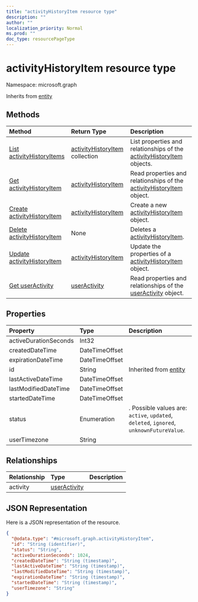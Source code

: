 ```yaml
---
title: "activityHistoryItem resource type"
description: ""
author: ""
localization_priority: Normal
ms.prod: ""
doc_type: resourcePageType
---
```


# activityHistoryItem resource type


Namespace: microsoft.graph




Inherits from [entity](../resources/entity.md)

## Methods
|Method|Return Type|Description|
|:---|:---|:---|
|[List activityHistoryItems](../api/activityhistoryitem-list.md)|[activityHistoryItem](../resources/activityhistoryitem.md) collection|List properties and relationships of the [activityHistoryItem](../resources/activityhistoryitem.md) objects.|
|[Get activityHistoryItem](../api/activityhistoryitem-get.md)|[activityHistoryItem](../resources/activityhistoryitem.md)|Read properties and relationships of the [activityHistoryItem](../resources/activityhistoryitem.md) object.|
|[Create activityHistoryItem](../api/activityhistoryitem-create.md)|[activityHistoryItem](../resources/activityhistoryitem.md)|Create a new [activityHistoryItem](../resources/activityhistoryitem.md) object.|
|[Delete activityHistoryItem](../api/activityhistoryitem-delete.md)|None|Deletes a [activityHistoryItem](../resources/activityhistoryitem.md).|
|[Update activityHistoryItem](../api/activityhistoryitem-update.md)|[activityHistoryItem](../resources/activityhistoryitem.md)|Update the properties of a [activityHistoryItem](../resources/activityhistoryitem.md) object.|
|[Get userActivity](../api/useractivity-get.md)|[userActivity](../resources/useractivity.md)|Read properties and relationships of the [userActivity](../resources/useractivity.md) object.|

## Properties
|Property|Type|Description|
|:---|:---|:---|
|activeDurationSeconds|Int32||
|createdDateTime|DateTimeOffset||
|expirationDateTime|DateTimeOffset||
|id|String| Inherited from [entity](../resources/entity.md)|
|lastActiveDateTime|DateTimeOffset||
|lastModifiedDateTime|DateTimeOffset||
|startedDateTime|DateTimeOffset||
|status|Enumeration|. Possible values are: `active`, `updated`, `deleted`, `ignored`, `unknownFutureValue`.|
|userTimezone|String||

## Relationships
|Relationship|Type|Description|
|:---|:---|:---|
|activity|[userActivity](../resources/useractivity.md)||

## JSON Representation
Here is a JSON representation of the resource.
<!-- {
  "blockType": "resource",
  "keyProperty": "id",
  "@odata.type": "microsoft.graph.activityHistoryItem",
  "baseType": "microsoft.graph.entity",
  "openType": false
}
-->
``` json
{
  "@odata.type": "#microsoft.graph.activityHistoryItem",
  "id": "String (identifier)",
  "status": "String",
  "activeDurationSeconds": 1024,
  "createdDateTime": "String (timestamp)",
  "lastActiveDateTime": "String (timestamp)",
  "lastModifiedDateTime": "String (timestamp)",
  "expirationDateTime": "String (timestamp)",
  "startedDateTime": "String (timestamp)",
  "userTimezone": "String"
}
```

